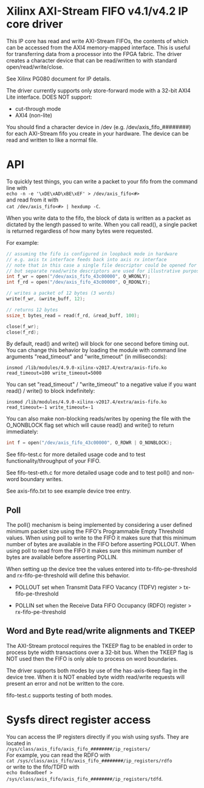 # Xilinx AXI-Stream FIFO v4.1/v4.2 IP core driver

This IP core has read and write AXI-Stream FIFOs, the contents of which can be accessed from the AXI4 memory-mapped interface. This is useful for transferring data from a processor into the FPGA fabric. The driver creates a character device that can be read/written to with standard open/read/write/close.

See Xilinx PG080 document for IP details.

The driver currently supports only store-forward mode with a 32-bit
AXI4 Lite interface. DOES NOT support:
- cut-through mode
- AXI4 (non-lite)

You should find a character device in /dev (e.g. /dev/axis_fifo_########) for each AXI-Stream fifo you create in your hardware. The device can be read and written to like a normal file.

# API

To quickly test things, you can write a packet to your fifo from the command line with  
`echo -n -e '\xDE\xAD\xBE\xEF' > /dev/axis_fifo<#>`  
and read from it with  
`cat /dev/axis_fifo<#> | hexdump -C`.

When you write data to the fifo, the block of data is written as a packet as dictated by the length passed to write. When you call read(), a single packet is returned regardless of how many bytes were requested.

For example:
```c
// assuming the fifo is configured in loopback mode in hardware
// e.g. axis tx interface feeds back into axis rx interface
// note that in this case a single file descriptor could be opened for both read and write,
// but separate read/write descriptors are used for illustrative purposes
int f_wr = open("/dev/axis_fifo_43c00000", O_WRONLY);
int f_rd = open("/dev/axis_fifo_43c00000", O_RDONLY);

// writes a packet of 12 bytes (3 words)
write(f_wr, &write_buff, 12);

// returns 12 bytes
ssize_t bytes_read = read(f_rd, &read_buff, 100);

close(f_wr);
close(f_rd);
```
By default, read() and write() will block for one second before timing out. You can change this behavior by loading the module with command line arguments "read_timeout" and "write_timeout" (in milliseconds):

`insmod /lib/modules/4.9.0-xilinx-v2017.4/extra/axis-fifo.ko read_timeout=100 write_timeout=5000`

You can set "read_timeout" / "write_timeout" to a negative value if you want read() / write() to block indefinitely:

`insmod /lib/modules/4.9.0-xilinx-v2017.4/extra/axis-fifo.ko read_timeout=-1 write_timeout=-1`

You can also make non-blocking reads/writes by opening the file with the O_NONBLOCK flag set which will cause read() and write() to return immediately:

```c
int f = open("/dev/axis_fifo_43c00000", O_RDWR | O_NONBLOCK);
```

See fifo-test.c for more detailed usage code and to test functionality/throughput of your FIFO.

See fifo-test-eth.c for more detailed usage code and to test poll() and non-word boundary writes.

See axis-fifo.txt to see example device tree entry.

## Poll

The poll() mechanism is being implemented by considering a user defined minimum packet size using the FIFO's Programmable Empty Threshold values. When using poll to write to the FIFO it makes sure that this minimum number of bytes are available in the FIFO before asserting POLLOUT. When using poll to read from the FIFO it makes sure this minimum number of bytes are available before asserting POLLIN.

When setting up the device tree the values entered into tx-fifo-pe-threshold and rx-fifo-pe-threshold will define this behavior.

* POLLOUT set when Transmit Data FIFO Vacancy (TDFV) register > tx-fifo-pe-threshold

* POLLIN set when the Receive Data FIFO Occupancy (RDFO) register > rx-fifo-pe-threshold

## Word and Byte read/write alignments and TKEEP

The AXI-Stream protocol requires the TKEEP flag to be enabled in order to process byte width transactions over a 32-bit bus. When the TKEEP flag is NOT used then the FIFO is only able to process on word boundaries. 

The driver supports both modes by use of the has-axis-tkeep flag in the device tree. When it is NOT enabled byte width read/write requests will present an error and not be written to the core. 

fifo-test.c supports testing of both modes.

# Sysfs direct register access

You can access the IP registers directly if you wish using sysfs. They are located in  
`/sys/class/axis_fifo/axis_fifo_########/ip_registers/`  
For example, you can read the RDFO with  
`cat /sys/class/axis_fifo/axis_fifo_########/ip_registers/rdfo`  
or write to the fifo/TDFD with  
`echo 0xdeadbeef > /sys/class/axis_fifo/axis_fifo_########/ip_registers/tdfd`.
